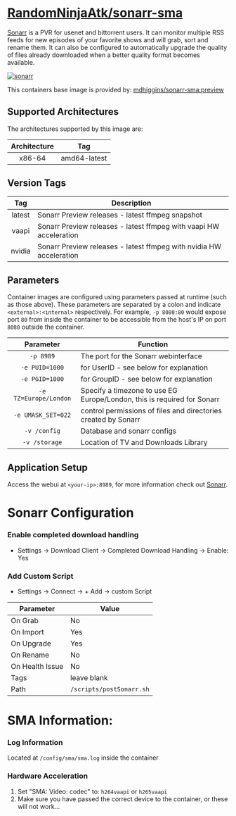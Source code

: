 
# [RandomNinjaAtk/sonarr-sma](https://github.com/RandomNinjaAtk/docker-sonarr-sma)

[Sonarr](https://sonarr.tv/) is a PVR for usenet and bittorrent users. It can monitor multiple RSS feeds for new episodes of your favorite shows and will grab, sort and rename them. It can also be configured to automatically upgrade the quality of files already downloaded when a better quality format becomes available.


[![sonarr](https://raw.githubusercontent.com/linuxserver/docker-templates/master/linuxserver.io/img/sonarr-banner.png)](https://sonarr.tv/)

This containers base image is provided by: [mdhiggins/sonarr-sma:preview](https://github.com/mdhiggins/sonarr-sma)


## Supported Architectures

The architectures supported by this image are:

| Architecture | Tag |
| :----: | --- |
| x86-64 | amd64-latest |

## Version Tags

| Tag | Description |
| :----: | --- |
| latest | Sonarr Preview releases - latest ffmpeg snapshot |
| vaapi | Sonarr Preview releases - latest ffmpeg with vaapi HW acceleration |
| nvidia | Sonarr Preview releases - latest ffmpeg with nvidia HW acceleration |

## Parameters

Container images are configured using parameters passed at runtime (such as those above). These parameters are separated by a colon and indicate `<external>:<internal>` respectively. For example, `-p 8080:80` would expose port `80` from inside the container to be accessible from the host's IP on port `8080` outside the container.

| Parameter | Function |
| :----: | --- |
| `-p 8989` | The port for the Sonarr webinterface |
| `-e PUID=1000` | for UserID - see below for explanation |
| `-e PGID=1000` | for GroupID - see below for explanation |
| `-e TZ=Europe/London` | Specify a timezone to use EG Europe/London, this is required for Sonarr |
| `-e UMASK_SET=022` | control permissions of files and directories created by Sonarr |
| `-v /config` | Database and sonarr configs |
| `-v /storage` | Location of TV and Downloads Library |

## Application Setup

Access the webui at `<your-ip>:8989`, for more information check out [Sonarr](https://sonarr.tv/).

# Sonarr Configuration

### Enable completed download handling
* Settings -> Download Client -> Completed Download Handling -> Enable: Yes

### Add Custom Script
* Settings -> Connect -> + Add -> custom Script

| Parameter | Value |
| --- | --- |
| On Grab | No |
| On Import | Yes |
| On Upgrade | Yes |
| On Rename | No |
| On Health Issue | No |
| Tags | leave blank |
| Path | `/scripts/postSonarr.sh` |

# SMA Information:

### Log Information
Located at `/config/sma/sma.log` inside the container

### Hardware Acceleration

1. Set "SMA: Video: codec" to: `h264vaapi` or `h265vaapi`
1. Make sure you have passed the correct device to the container, or these will not work...

